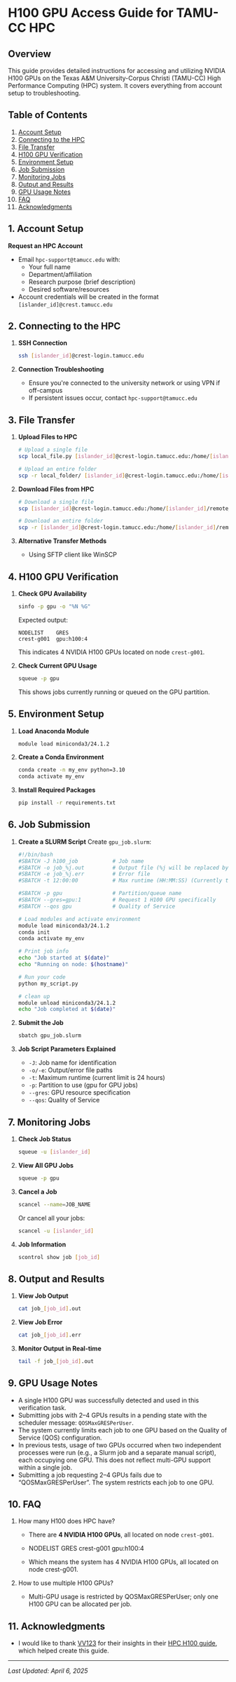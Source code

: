 # H100 GPU Access Guide for TAMU-CC HPC

## Overview
This guide provides detailed instructions for accessing and utilizing NVIDIA H100 GPUs on the Texas A&M University-Corpus Christi (TAMU-CC) High Performance Computing (HPC) system. It covers everything from account setup to troubleshooting.

## Table of Contents
1. [Account Setup](#1-account-setup)
2. [Connecting to the HPC](#2-connecting-to-the-hpc)
3. [File Transfer](#3-file-transfer)
4. [H100 GPU Verification](#4-h100-gpu-verification)
5. [Environment Setup](#5-environment-setup)
6. [Job Submission](#6-job-submission)
7. [Monitoring Jobs](#7-monitoring-jobs)
8. [Output and Results](#8-output-and-results)
9. [GPU Usage Notes](#9-gpu-usage-notes)
10. [FAQ](#10-faq)
11. [Acknowledgments](#11-acknowledgments)

## 1. Account Setup
**Request an HPC Account**
   - Email `hpc-support@tamucc.edu` with:
      - Your full name
      - Department/affiliation
      - Research purpose (brief description)
      - Desired software/resources
   - Account credentials will be created in the format `[islander_id]@crest.tamucc.edu`


## 2. Connecting to the HPC
1. **SSH Connection**
   ```bash
   ssh [islander_id]@crest-login.tamucc.edu
   ```

2. **Connection Troubleshooting**
   - Ensure you're connected to the university network or using VPN if off-campus
   - If persistent issues occur, contact `hpc-support@tamucc.edu`

## 3. File Transfer
1. **Upload Files to HPC**
   ```bash
   # Upload a single file
   scp local_file.py [islander_id]@crest-login.tamucc.edu:/home/[islander_id]/
   
   # Upload an entire folder
   scp -r local_folder/ [islander_id]@crest-login.tamucc.edu:/home/[islander_id]/
   ```

2. **Download Files from HPC**
   ```bash
   # Download a single file
   scp [islander_id]@crest-login.tamucc.edu:/home/[islander_id]/remote_file.py ./
   
   # Download an entire folder
   scp -r [islander_id]@crest-login.tamucc.edu:/home/[islander_id]/remote_folder/ ./
   ```

3. **Alternative Transfer Methods**
   - Using SFTP client like WinSCP

## 4. H100 GPU Verification
1. **Check GPU Availability**
   ```bash
   sinfo -p gpu -o "%N %G"
   ```

   Expected output:
   ```
   NODELIST    GRES
   crest-g001  gpu:h100:4
   ```
   This indicates 4 NVIDIA H100 GPUs located on node `crest-g001`.

2. **Check Current GPU Usage**
   ```bash
   squeue -p gpu
   ```
   This shows jobs currently running or queued on the GPU partition.

## 5. Environment Setup
1. **Load Anaconda Module**
   ```bash
   module load miniconda3/24.1.2
   ```

2. **Create a Conda Environment**
   ```bash
   conda create -n my_env python=3.10
   conda activate my_env
   ```

3. **Install Required Packages**
   ```bash
   pip install -r requirements.txt
   ```


## 6. Job Submission
1. **Create a SLURM Script**
   Create `gpu_job.slurm`:
   ```bash
   #!/bin/bash
   #SBATCH -J h100_job           # Job name
   #SBATCH -o job_%j.out         # Output file (%j will be replaced by job ID)
   #SBATCH -e job_%j.err         # Error file
   #SBATCH -t 12:00:00           # Max runtime (HH:MM:SS) (Currently the max allowed amount is 24 Hrs for all users)

   #SBATCH -p gpu                # Partition/queue name
   #SBATCH --gres=gpu:1          # Request 1 H100 GPU specifically
   #SBATCH --qos gpu             # Quality of Service

   # Load modules and activate environment
   module load miniconda3/24.1.2
   conda init
   conda activate my_env

   # Print job info
   echo "Job started at $(date)"
   echo "Running on node: $(hostname)"

   # Run your code
   python my_script.py

   # clean up
   module unload miniconda3/24.1.2
   echo "Job completed at $(date)"
   ```

2. **Submit the Job**
   ```bash
   sbatch gpu_job.slurm
   ```

3. **Job Script Parameters Explained**
   - `-J`: Job name for identification
   - `-o/-e`: Output/error file paths
   - `-t`: Maximum runtime (current limit is 24 hours)
   - `-p`: Partition to use (gpu for GPU jobs)
   - `--gres`: GPU resource specification
   - `--qos`: Quality of Service

## 7. Monitoring Jobs
1. **Check Job Status**
   ```bash
   squeue -u [islander_id]
   ```

2. **View All GPU Jobs**
   ```bash
   squeue -p gpu
   ```

3. **Cancel a Job**
   ```bash
   scancel --name=JOB_NAME
   ```
   Or cancel all your jobs:
   ```bash
   scancel -u [islander_id]
   ```
4. **Job Information**
   ```bash
   scontrol show job [job_id]
   ```
   
## 8. Output and Results
1. **View Job Output**
   ```bash
   cat job_[job_id].out
   ```

2. **View Job Error**
   ```bash
   cat job_[job_id].err
   ```

3. **Monitor Output in Real-time**
   ```bash
   tail -f job_[job_id].out
   ```

## 9. GPU Usage Notes
- A single H100 GPU was successfully detected and used in this verification task.
- Submitting jobs with 2–4 GPUs results in a pending state with the scheduler message: `QOSMaxGRESPerUser`.
- The system currently limits each job to one GPU based on the Quality of Service (QOS) configuration.
- In previous tests, usage of two GPUs occurred when two independent processes were run (e.g., a Slurm job and a separate manual script), each occupying one GPU. This does not reflect multi-GPU support within a single job.
- Submitting a job requesting 2–4 GPUs fails due to “QOSMaxGRESPerUser”. The system restricts each job to one GPU.


## 10. FAQ
1. How many H100 does HPC have?

   - There are **4 NVIDIA H100 GPUs**, all located on node `crest-g001`. 
   
   - NODELIST GRES crest-g001 gpu:h100:4
   
   - Which means the system has 4 NVIDIA H100 GPUs, all located on node crest-g001.

2. How to use multiple H100 GPUs?

   - Multi-GPU usage is restricted by QOSMaxGRESPerUser; only one H100 GPU can be allocated per job.

## 11. Acknowledgments
- I would like to thank [VV123](https://github.com/VV123) for their insights in their [HPC H100 guide](https://github.com/VV123/LLM-papers/blob/main/HPC_H100.md), which helped create this guide.

---

*Last Updated: April 6, 2025*
